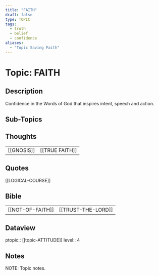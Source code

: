 ```yaml
---
title: "FAITH"
draft: false
type: TOPIC
tags:
  - truth
  - belief
  - confidence
aliases:
  - "Topic Saving Faith"
---
```

# Topic: FAITH
## Description
Confidence in the Words of God that inspires intent, speech and action.

## Sub-Topics


## Thoughts
|     |     |
| --- | --- |
| [[GNOSIS]] | [[TRUE FAITH]] |


## Quotes
[[LOGICAL-COURSE]]

## Bible
|     |     |
| --- | --- |
| [[NOT-OF-FAITH]] | [[TRUST-THE-LORD]] |

## Dataview
ptopic:: [[topic-ATTITUDE]]
level:: 4

## Notes
NOTE: Topic notes.
